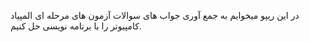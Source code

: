 در این ریپو میخوایم به جمع آوری جواب های سوالات آزمون های مرحله ای المپیاد کامپیوتر را با برنامه نویسی حل کنیم.